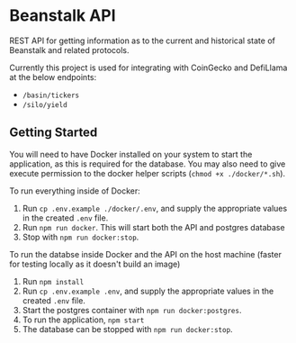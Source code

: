# Beanstalk API

REST API for getting information as to the current and historical state of Beanstalk and related protocols.

Currently this project is used for integrating with CoinGecko and DefiLlama at the below endpoints:
- `/basin/tickers`
- `/silo/yield`

## Getting Started

You will need to have Docker installed on your system to start the application, as this is required for the database. You may also need to give execute permission to the docker helper scripts (`chmod +x ./docker/*.sh`).

To run everything inside of Docker:

1. Run `cp .env.example ./docker/.env`, and supply the appropriate values in the created `.env` file.
2. Run `npm run docker`. This will start both the API and postgres database
3. Stop with `npm run docker:stop`.

To run the databse inside Docker and the API on the host machine (faster for testing locally as it doesn't build an image)

1. Run `npm install`
2. Run `cp .env.example .env`, and supply the appropriate values in the created `.env` file.
3. Start the postgres container with `npm run docker:postgres`.
4. To run the application, `npm start`
5. The database can be stopped with `npm run docker:stop`.
